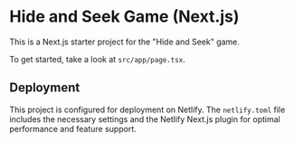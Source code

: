 # Hide and Seek Game (Next.js)

This is a Next.js starter project for the "Hide and Seek" game.

To get started, take a look at `src/app/page.tsx`.

## Deployment

This project is configured for deployment on Netlify. The `netlify.toml` file includes the necessary settings and the Netlify Next.js plugin for optimal performance and feature support.
